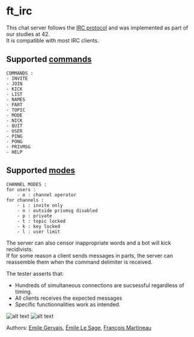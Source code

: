 # ft_irc

This chat server follows the [IRC protocol](https://modern.ircdocs.horse/) and was implemented as part of our studies at 42.<br>
It is compatible with most IRC clients.<br>

## Supported [commands](https://modern.ircdocs.horse/#command)

```
COMMANDS :
- INVITE
- JOIN
- KICK
- LIST
- NAMES
- PART
- TOPIC
- MODE
- NICK
- QUIT
- USER
- PING
- PONG
- PRIVMSG
- HELP
```

## Supported [modes](https://modern.ircdocs.horse/#oper-user-mode)

```
CHANNEL MODES :
for users :
    - o : channel operator
for channels :
    - i : invite only
    - n : outside privmsg disabled
    - p : private
    - t : topic locked
    - k : key locked
    - l : user limit
```

The server can also censor inappropriate words and a bot will kick recidivists. <br>
If for some reason a client sends messages in parts, the server can reassemble them when the command delimiter is received. <br>

The tester asserts that:
- Hundreds of simultaneous connections are sucsessful regardless of timing.
- All clients receives the expected messages
- Specific functionnalities work as intended. <br>

![alt text](https://i.postimg.cc/FzCG4BkC/irc-chat2.gif)
![alt text](https://i.postimg.cc/X7nCg8ht/irc-chat.gif)


Authors: [Emile Gervais](https://github.com/emgervais), [Émile Le Sage](https://github.com/ele-sage), [François Martineau](https://github.com/francoismartineau)
